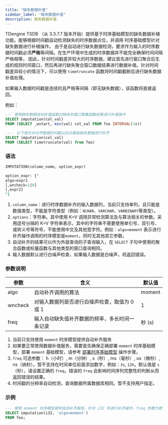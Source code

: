 ```yaml
---
title: "缺失数据补值"
sidebar_label: "缺失数据补值"
description: 缺失数据补值
---
```


TDengine TSDB （从 3.3.7.7 版本开始）提供基于时序基础模型的缺失数据补植功能。能够根据时间戳自动检测缺失的时序数据点位，并调用
时序基础模型针对缺失数据进行补植操作。
由于是自动进行缺失数据检测，要求作为输入的时序数据时间戳必须**严格**等间隔。在生产环境中生成的时序数据并不能完全确保时间间隔严格相等，
因此，针对时间戳差异较大的时序数据，建议首先进行窗口聚合后生成的规则时间窗口，然后再进行缺失聚合窗口数据结果进行数据补值。针对时间
戳差异较小的情况下，可以使用 `timetruncate` 函数将时间戳截断后进行缺失数据补值处理。

如果输入数据时间戳是连续的且严格等间隔（即无缺失数据），该函数将直接返回。

例如：

```SQL
--- 使用缺失数据自动补值函数对缺失的窗口聚集函数结果进行补值操作
SELECT imputation(col_val)
FROM (SELECT _wstart, min(val) col_val FROM foo INTERVAL(1s))

---- 以下是针对对齐数据时间戳以后对基础缺失数据进行补齐
SELECT imputation(col_val)
FROM (SELECT timetruncate(val) from foo)
```

### 语法

```SQL
IMPUTATION(column_name, option_expr)

option_expr: {"
algo=expr1
[,wncheck=1|0]
[,expr2]
"}
```

1. `column_name`：进行时序数据补齐的输入数据列，当前只支持单列，且只能是数值类型，不能是字符类型（例如：`NCHAR`、`VARCHAR`、`VARBINARY`等类型）。
2. `options`：字符串。其中使用 K=V 调用异常检测算法及与算法相关的参数。采用逗号分隔的 K=V 字符串表示，其中的字符串不需要使用单引号、双引号、或转义号等符号，不能使用中文及其他宽字符。例如：`algo=moment` 表示进行补齐操作调用的时序模型是`moment`，同时无其他其它参数。
3. 自动补齐的结果可以作为外层查询的子查询输入，在 `SELECT` 子句中使用的聚合函数或标量函数与其他类型的窗口查询相同。
4. 输入数据默认进行白噪声检查，如果输入数据是白噪声，将返回错误。

### 参数说明

| 参数      | 含义                     | 默认值 |
| ------- | ---------------------- | --- |
| algo    | 自动补齐调用的算法              | moment |
| wncheck | 对输入数据列是否进行白噪声检查，取值为 0 或 1 | 1   |
| freq    | 输入自动缺失值补齐数据的频率，多长时间一条记录| 秒 (s) |

1. 当前只支持使用 `moment` 时序模型提供自动补齐服务
2. 如果要正常使用数据补值服务，需要首先确保正确部署 `moment` 时序基础模型，部署 `moment` 基础模型，请参考 [部署时序基础模型](./09-dev/04-tsfm/index.md) 操作步骤。
3. `freq` 可选参数： h（小时）, m（分钟）, s（秒）, ms（毫秒）, us（微秒）, ns（纳秒）。暂不支持在时间单位前面添加数字，例如：`3s`, `12h`。默认值是 `s`（秒），请设置正确的 `freq`，错误的 `freq` 会影响时间序列完整性的判断从而返回错误的结果。
4. 时间戳的分辨率自动检测，查询数据所属数据库相同。暂不支持用户指定。

### 示例

```SQL
--- 使用 moment 时序模型提供自动补齐服务，针对 i32 列进行补齐操作，freq 参数为默认值秒
SELECT imputation(i32, 'algo=moment')
FROM foo;

```
